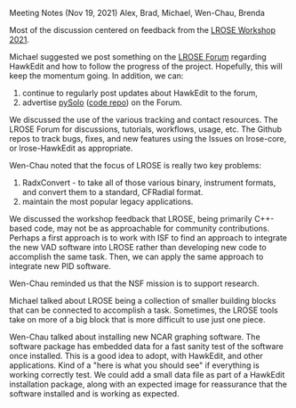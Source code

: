 Meeting Notes (Nov 19, 2021)
Alex, Brad, Michael, Wen-Chau, Brenda

Most of the discussion centered on feedback from the [LROSE Workshop 2021](http://wiki.lrose.net/index.php/Main_Page).

Michael suggested we post something on the [LROSE Forum](http://forum.lrose.net/) regarding HawkEdit and how to follow the
progress of the project.  Hopefully, this will keep the momentum going.  In addition, we can:
1. continue to regularly post updates about HawkEdit to the forum,
2. advertise [pySolo](https://pypi.org/project/pysolo/) ([code repo](https://github.com/NCAR/lrose-solo-python)) on the Forum.

We discussed the use of the various tracking and contact resources.  The LROSE Forum for discussions, tutorials, workflows, 
usage, etc.
The Github repos to track bugs, fixes, and new features using the Issues on lrose-core, or lrose-HawkEdit as appropriate.

Wen-Chau noted that the focus of LROSE is really two key problems:
1. RadxConvert - to take all of those various binary, instrument formats, and convert them to a standard, CFRadial format.
2. maintain the most popular legacy applications.

We discussed the workshop feedback that LROSE, being primarily C++-based code, may not be as approachable for community
contributions.  Perhaps a first approach is to work with ISF to find an approach to 
integrate the new VAD software into LROSE rather than developing new
code to accomplish the same task.  Then, we can apply the same approach to integrate new PID software. 

Wen-Chau reminded us that the NSF mission is to support research. 

Michael talked about LROSE being a collection of smaller building blocks that can be connected to accomplish a
task.  Sometimes, the LROSE tools take on more of a big block that is more difficult to use just one piece. 

Wen-Chau talked about installing new NCAR graphing software.  The software package has embedded data for a
fast sanity test of the software once installed.  This is a good idea to adopt, with HawkEdit, and 
other applications.  Kind of a "here is what you should see" if everything is working correctly test.  We could 
add a small data file as part of a HawkEdit installation package, along with an expected image for reassurance that the software installed and is working as expected.
